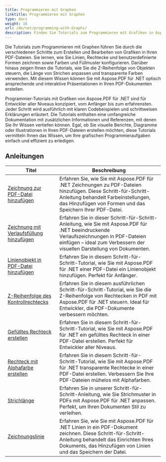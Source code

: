 ```yaml
---
title: Programmieren mit Graphen
linktitle: Programmieren mit Graphen
type: docs
weight: 16
url: /de/net/programming-with-Graphs/
description: Finden Sie Tutorials zum Programmieren mit Grafiken in Aspose.PDF für .NET. Erfahren Sie, wie Sie Grafiken in Ihren PDF-Dokumenten erstellen und anpassen.
---
```

Die Tutorials zum Programmieren mit Graphen führen Sie durch die verschiedenen Schritte zum Erstellen und Bearbeiten von Grafiken in Ihren PDF-Dateien. Sie lernen, wie Sie Linien, Rechtecke und benutzerdefinierte Formen zeichnen sowie Farben und Füllmuster konfigurieren. Darüber hinaus zeigen Ihnen die Tutorials, wie Sie die Z-Reihenfolge von Objekten steuern, die Länge von Strichen anpassen und transparente Farben verwenden. Mit diesem Wissen können Sie mit Aspose.PDF für .NET optisch ansprechende und interaktive Präsentationen in Ihren PDF-Dokumenten erstellen.

Programmier-Tutorials mit Grafiken von Aspose.PDF für .NET sind für Entwickler aller Niveaus konzipiert, vom Anfänger bis zum erfahrensten. Jeder Schritt wird ausführlich mit klaren Codebeispielen und schrittweisen Erklärungen erläutert. Die Tutorials enthalten eine umfangreiche Dokumentation mit zusätzlichen Informationen und Referenzen, mit denen Sie Ihr Wissen vertiefen können. Egal, ob Sie visuelle Berichte, Diagramme oder Illustrationen in Ihren PDF-Dateien erstellen möchten, diese Tutorials vermitteln Ihnen das Wissen, um Ihre grafischen Programmieraufgaben einfach und effizient zu erledigen.

## Anleitungen
| Titel | Beschreibung |
| --- | --- | 
| [Zeichnung zur PDF-Datei hinzufügen](./add-drawing/) | Erfahren Sie, wie Sie mit Aspose.PDF für .NET Zeichnungen zu PDF-Dateien hinzufügen. Diese Schritt-für-Schritt-Anleitung behandelt Farbeinstellungen, das Hinzufügen von Formen und das Speichern Ihrer PDF-Datei. |  
| [Zeichnung mit Verlaufsfüllung hinzufügen](./add-drawing-with-gradient-fill/) | Erfahren Sie in dieser Schritt-für-Schritt-Anleitung, wie Sie mit Aspose.PDF für .NET beeindruckende Verlaufszeichnungen in PDF-Dateien einfügen – ideal zum Verbessern der visuellen Darstellung von Dokumenten. |  
| [Linienobjekt in PDF-Datei hinzufügen](./add-line-object/) | Erfahren Sie in diesem Schritt-für-Schritt-Tutorial, wie Sie mit Aspose.PDF für .NET einer PDF-Datei ein Linienobjekt hinzufügen. Perfekt für Anfänger. |  
| [Z-Reihenfolge des Kontrollrechtecks](./control-rectangle-z-order/) | Erfahren Sie in diesem ausführlichen Schritt-für-Schritt-Tutorial, wie Sie die Z-Reihenfolge von Rechtecken in PDF mit Aspose.PDF für .NET steuern. Ideal für Entwickler, die PDF-Dokumente verbessern möchten. |  
| [Gefülltes Rechteck erstellen](./create-filled-rectangle/) | Erfahren Sie in diesem Schritt-für-Schritt-Tutorial, wie Sie mit Aspose.PDF für .NET ein gefülltes Rechteck in einer PDF-Datei erstellen. Perfekt für Entwickler aller Niveaus. |  
| [Rechteck mit Alphafarbe erstellen](./create-rectangle-with-alpha-color/) | Erfahren Sie in diesem Schritt-für-Schritt-Tutorial, wie Sie mit Aspose.PDF für .NET transparente Rechtecke in einer PDF-Datei erstellen. Verbessern Sie Ihre PDF-Dateien mühelos mit Alphafarben. |  
| [Strichlänge](./dash-length/) | Erfahren Sie in unserer Schritt-für-Schritt-Anleitung, wie Sie Strichmuster in PDFs mit Aspose.PDF für .NET anpassen. Perfekt, um Ihren Dokumenten Stil zu verleihen. |  
| [Zeichnungslinie](./drawing-line/) | Erfahren Sie, wie Sie mit Aspose.PDF für .NET Linien in ein PDF-Dokument zeichnen. Diese Schritt-für-Schritt-Anleitung behandelt das Einrichten Ihres Dokuments, das Hinzufügen von Linien und das Speichern der Datei. |  